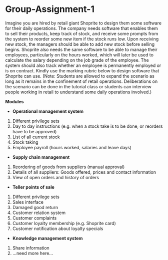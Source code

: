 # Group-Assignment-1
Imagine you are hired by retail giant Shoprite to design them some software for their daily operations. The company needs software that enables them to sell their products, keep track of stock, and receive some prompts from the system to reorder some new item if the stock runs low. Upon receiving new stock, the managers should be able to add new stock before selling begins. Shoprite also needs the same software to be able to manage their employees, particularly on the hours worked, which will later be used to calculate the salary depending on the job grade of the employee. The system should also track whether an employee is permanently employed or is on contract. Kindly use the marking rubric below to design software that Shoprite can use. (Note: Students are allowed to expand the scenario as long as it remains in the confinement of retail operations. Deliberations on the scenario can be done in the tutorial class or students can interview people working in retail to understand some daily operations involved.)


**Modules**
- **Operational management system**
1. Different privilege sets
2. Day to day instructions (e.g. when a stock take is to be done, or reorders have to be approved)
3. List of all current stock
4. Stock taking
5. Employee payroll (hours worked, salaries and leave days)
    
- **Supply chain management**
1. Reordering of goods from suppliers (manual approval)
2. Details of all suppliers: Goods offered, prices and contact information
3. View of open orders and history of orders
    
- **Teller points of sale**
1. Different privilege sets
2. Sales interface
3. Damaged good return
4. Customer relation system
5. Customer complaints
6. Customer loyalty membership (e.g. Shoprite card)
7. Customer notification about loyalty specials
    
    
- **Knowledge management system**
1. Share information
2. …need more here…
